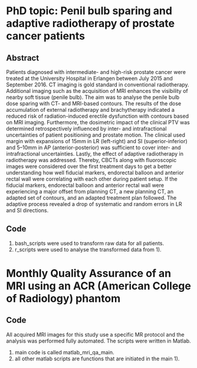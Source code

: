 # PhD topic: Penil bulb sparing and adaptive radiotherapy of prostate cancer patients 

## Abstract

Patients diagnosed with intermediate- and high-risk prostate cancer were treated at the University Hospital in Erlangen between July 2015 and September 2016. CT imaging is gold standard in conventional radiotherapy. Additional imaging such as the acquisition of MRI enhances the visibility of nearby soft tissue (penile bulb). The aim was to analyse the penile bulb dose sparing with CT- and MRI-based contours. The results of the dose accumulation of external radiotherapy and brachytherapy indicated a reduced risk of radiation-induced erectile dysfunction with contours based on MRI imaging. Furthermore, the dosimetric impact of the clinical PTV was determined retrospectively influenced by inter- and intrafractional uncertainties of patient positioning and prostate motion. The clinical used margin with expansions of 15mm in LR (left-right) and SI (superior-inferior) and 5–10mm in AP (anterior-posterior) was sufficient to cover inter- and intrafractional uncertainties. Lastly, the effect of adaptive radiotherapy in radiotherapy was addressed. Thereby, CBCTs along with fluoroscopic images were considered over the first treatment days to get a better understanding how well fiducial markers, endorectal balloon and anterior rectal wall were correlating with each other during patient setup. If the fiducial markers, endorectal balloon and anterior rectal wall were experiencing a major offset from planning CT, a new planning CT, an adapted set of contours, and an adapted treatment plan followed. The adaptive process revealed a drop of systematic and random errors in LR and SI directions.

## Code

1) bash_scripts were used to transform raw data for all patients.
2) r_scripts were used to analyse the transformed data from 1).

# Monthly Quality Assurance of an MRI using an ACR (American College of Radiology) phantom 

## Code

All acquired MRI images for this study use a specific MR protocol and the analysis was performed fully automated. The scripts were written in Matlab. 

1) main code is called matlab_mri_qa_main.
2) all other matlab scripts are functions that are initiated in the main 1).
